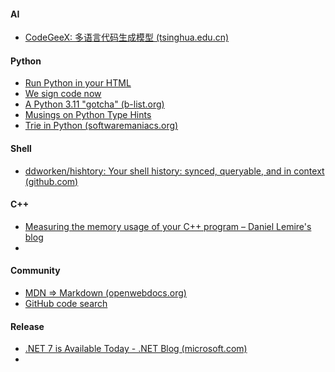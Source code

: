 #### AI
+ [CodeGeeX: 多语言代码生成模型 (tsinghua.edu.cn)](https://keg.cs.tsinghua.edu.cn/codegeex/index_zh.html)

#### Python
+ [Run Python in your HTML](https://pyscript.net/)
+ [We sign code now](https://blog.trailofbits.com/2022/11/08/sigstore-code-signing-verification-software-supply-chain/)
+ [A Python 3.11 "gotcha" (b-list.org)](https://www.b-list.org/weblog/2022/nov/08/python-311-gotcha/) 
+ [Musings on Python Type Hints](https://samgeo.codes/blog/python-types/)
+ [Trie in Python (softwaremaniacs.org)](https://softwaremaniacs.org/blog/2022/11/10/python-trie/en/) 

#### Shell
+ [ddworken/hishtory: Your shell history: synced, queryable, and in context (github.com)](https://github.com/ddworken/hishtory)

#### C++
+ [Measuring the memory usage of your C++ program – Daniel Lemire's blog](https://lemire.me/blog/2022/11/10/measuring-the-memory-usage-of-your-c-program/)
+ 
#### Community
+ [MDN => Markdown (openwebdocs.org)](https://openwebdocs.org/content/posts/markdown-conversion/)
+ [GitHub code search](https://github.com/features/code-search)

#### Release
+ [.NET 7 is Available Today - .NET Blog (microsoft.com)](https://devblogs.microsoft.com/dotnet/announcing-dotnet-7/)
+ 
